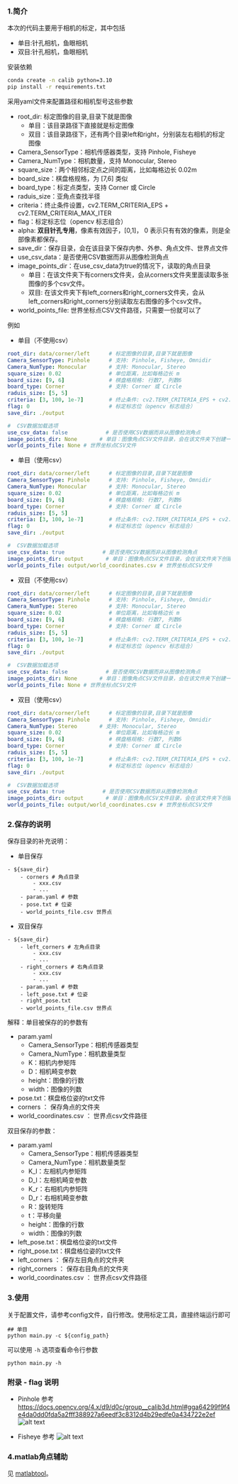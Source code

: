 ### 1.简介
本次的代码主要用于相机的标定，其中包括
* 单目:针孔相机，鱼眼相机
* 双目:针孔相机，鱼眼相机

安装依赖
```bash
conda create -n calib python=3.10
pip install -r requirements.txt
```
采用yaml文件来配置路径和相机型号这些参数
* root_dir: 标定图像的目录,目录下就是图像
    * 单目：该目录路径下直接就是标定图像
    * 双目：该目录路径下，还有两个目录left和right，分别装左右相机的标定图像
* Camera_SensorType：相机传感器类型，支持 Pinhole, Fisheye
* Camera_NumType：相机数量，支持 Monocular, Stereo
* square_size：两个相邻标定点之间的距离，比如每格边长 0.02m
* board_size：棋盘格规格，为 [7,6] 类似
* board_type：标定点类型，支持 Corner 或 Circle
* raduis_size：亚角点查找半径
* criteria：终止条件设置，cv2.TERM_CRITERIA_EPS + cv2.TERM_CRITERIA_MAX_ITER
* flag：标定标志位（opencv 标志组合）
* alpha: **双目针孔专用**，像素有效因子，[0,1]， 0 表示只有有效的像素，则是全部像素都保存。
* save_dir：保存目录，会在该目录下保存内参、外参、角点文件、世界点文件
* use_csv_data：是否使用CSV数据而非从图像检测角点
* image_points_dir：在use_csv_data为true的情况下，读取的角点目录
    * 单目：在该文件夹下有corners文件夹，会从corners文件夹里面读取多张图像的多个csv文件。
    * 双目: 在该文件夹下有left_corners和right_corners文件夹，会从left_corners和right_corners分别读取左右图像的多个csv文件。
* world_points_file: 世界坐标点CSV文件路径，只需要一份就可以了

例如
* 单目（不使用csv）
```yaml
root_dir: data/corner/left      # 标定图像的目录,目录下就是图像
Camera_SensorType: Pinhole      # 支持: Pinhole, Fisheye, Omnidir
Camera_NumType: Monocular       # 支持: Monocular, Stereo
square_size: 0.02               # 单位距离，比如每格边长 m
board_size: [9, 6]              # 棋盘格规格: 行数7, 列数6
board_type: Corner              # 支持: Corner 或 Circle
raduis_size: [5, 5] 
criteria: [3, 100, 1e-7]        # 终止条件: cv2.TERM_CRITERIA_EPS + cv2.TERM_CRITERIA_MAX_ITER
flag: 0                         # 标定标志位（opencv 标志组合）
save_dir: ./output

#  CSV数据加载选项
use_csv_data: false            # 是否使用CSV数据而非从图像检测角点
image_points_dir: None       # 单目：图像角点CSV文件目录，会在该文件夹下创建一个corners文件，之后保存在output/corners里。
world_points_file: None # 世界坐标点CSV文件
```
* 单目（使用csv）
```yaml
root_dir: data/corner/left      # 标定图像的目录,目录下就是图像
Camera_SensorType: Pinhole      # 支持: Pinhole, Fisheye, Omnidir
Camera_NumType: Monocular       # 支持: Monocular, Stereo
square_size: 0.02               # 单位距离，比如每格边长 m
board_size: [9, 6]              # 棋盘格规格: 行数7, 列数6
board_type: Corner              # 支持: Corner 或 Circle
raduis_size: [5, 5] 
criteria: [3, 100, 1e-7]        # 终止条件: cv2.TERM_CRITERIA_EPS + cv2.TERM_CRITERIA_MAX_ITER
flag: 0                         # 标定标志位（opencv 标志组合）
save_dir: ./output

#  CSV数据加载选项
use_csv_data: true            # 是否使用CSV数据而非从图像检测角点
image_points_dir: output       # 单目：图像角点CSV文件目录，会在该文件夹下创建一个corners文件，之后保存在output/corners里。
world_points_file: output/world_coordinates.csv # 世界坐标点CSV文件
```

* 双目（不使用csv）

```yaml
root_dir: data/corner/left      # 标定图像的目录,目录下就是图像
Camera_SensorType: Pinhole      # 支持: Pinhole, Fisheye, Omnidir
Camera_NumType: Stereo          # 支持: Monocular, Stereo
square_size: 0.02               # 单位距离，比如每格边长 m
board_size: [9, 6]              # 棋盘格规格: 行数7, 列数6
board_type: Corner              # 支持: Corner 或 Circle
raduis_size: [5, 5] 
criteria: [3, 100, 1e-7]        # 终止条件: cv2.TERM_CRITERIA_EPS + cv2.TERM_CRITERIA_MAX_ITER
flag: 0                         # 标定标志位（opencv 标志组合）
save_dir: ./output

#  CSV数据加载选项
use_csv_data: false            # 是否使用CSV数据而非从图像检测角点
image_points_dir: None       # 单目：图像角点CSV文件目录，会在该文件夹下创建一个corners文件，之后保存在output/corners里。
world_points_file: None # 世界坐标点CSV文件
```

* 双目（使用csv）
```yaml
root_dir: data/corner/left      # 标定图像的目录,目录下就是图像
Camera_SensorType: Pinhole      # 支持: Pinhole, Fisheye, Omnidir
Camera_NumType: Stereo       # 支持: Monocular, Stereo
square_size: 0.02               # 单位距离，比如每格边长 m
board_size: [9, 6]              # 棋盘格规格: 行数7, 列数6
board_type: Corner              # 支持: Corner 或 Circle
raduis_size: [5, 5] 
criteria: [3, 100, 1e-7]        # 终止条件: cv2.TERM_CRITERIA_EPS + cv2.TERM_CRITERIA_MAX_ITER
flag: 0                         # 标定标志位（opencv 标志组合）
save_dir: ./output

#  CSV数据加载选项
use_csv_data: true            # 是否使用CSV数据而非从图像检测角点
image_points_dir: output       # 单目：图像角点CSV文件目录，会在该文件夹下创建一个corners文件，之后保存在output/corners里。
world_points_file: output/world_coordinates.csv # 世界坐标点CSV文件
```



### 2.保存的说明

保存目录的补充说明：
* 单目保存
```
- ${save_dir}
    - corners # 角点目录
        - xxx.csv
        - ...
    - param.yaml # 参数
    - pose.txt # 位姿
    - world_points_file.csv 世界点
```
* 双目保存
```
- ${save_dir}
    - left_corners # 左角点目录
        - xxx.csv
        - ...
    - right_corners # 右角点目录
        - xxx.csv
        - ...
    - param.yaml # 参数
    - left_pose.txt # 位姿
    - right_pose.txt
    - world_points_file.csv 世界点
```


解释：单目被保存的的参数有
* param.yaml
    * Camera_SensorType：相机传感器类型
    * Camera_NumType：相机数量类型
    * K：相机内参矩阵
    * D：相机畸变参数
    * height：图像的行数
    * width：图像的列数
* pose.txt：棋盘格位姿的txt文件
* corners ： 保存角点的文件夹
* world_coordinates.csv ： 世界点csv文件路径


双目保存的参数：

* param.yaml
    * Camera_SensorType：相机传感器类型
    * Camera_NumType：相机数量类型
    * K_l：左相机内参矩阵
    * D_l：左相机畸变参数
    * K_r：右相机内参矩阵
    * D_r：右相机畸变参数
    * R：旋转矩阵
    * t：平移向量
    * height：图像的行数
    * width：图像的列数
* left_pose.txt：棋盘格位姿的txt文件
* right_pose.txt：棋盘格位姿的txt文件
* left_corners ： 保存左目角点的文件夹
* right_corners ： 保存右目角点的文件夹
* world_coordinates.csv ： 世界点csv文件路径


### 3.使用

关于配置文件，请参考config文件，自行修改。使用标定工具，直接终端运行即可
```shell
## 单目
python main.py -c ${config_path}
```
可以使用 `-h` 选项查看命令行参数
```shell
python main.py -h
```



### 附录 - flag 说明

* Pinhole 参考 https://docs.opencv.org/4.x/d9/d0c/group__calib3d.html#gga64299f9f4e4da0dd0fda5a2fff388927a6eedf3c8312d4b29edfe0a434722e2ef
![alt text](./document/image-6.png)

* Fisheye 参考
![alt text](./document/image-7.png)


### 4.matlab角点辅助
见  [matlabtool](./matlabtool/matlabtool_readme.md)。
